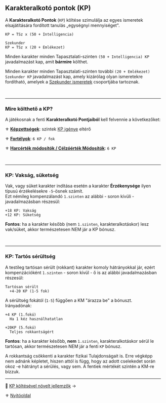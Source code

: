## Karakteralkotó pontok (KP)

A **Karakteralkotó Pontok** (`KP`) költése szimulálja az egyes ismeretek elsajátítására fordított tanulás „egységnyi mennyiséget".

```
KP = TSz x (50 + Intelligencia)

Szekunder
KP = TSz x (20 + Emlékezet)
```

Minden karakter minden Tapasztalati-szinten `(50 + Intelligencia) KP` javadalmazást kap, amit **bármire** költhet.

Minden karakter minden Tapasztalati-szinten további `(20 + Emlékezet) Szekunder KP` javadalmazást kap, amely kizárólag olyan ismeretekre fordítható, amelyek a [Szekunder ismeretek](010_08_primer_szekunder_ismeretek.md) csoportjába tartoznak.

<br />

---
### Mire költhető a KP?

A játékosnak a fenti **Karakteralkotó Pontjaiból** kell felvennie a következőket:

⚜️ **[Képzettségek](030_00_kepzettsegrendszer.md)**: szintek [KP igénye](030_05_kepzettsegszintek_kp_igenye.md) eltérő

⚜️ **[Fortélyok](040_fortelyok.md)**: `6 KP / fok`

⚜️ **[Harcérték módosítók / Célzóérték Módosítók](010_07_01_hm_cm.md)**: `6 KP`

<br />

---
### KP: Vakság, süketség

Vak, vagy süket karakter indítása esetén a karakter **Érzékenysége** ilyen típusú érzékelésekre `-5`-ösnek számít.\
Ezt némileg kompenzálandó `1.szinten` az alábbi - soron kívüli - javadalmazásban részesül:

```
+18 KP: Vakság
+12 KP: Süketség
```

**Fontos**: ha a karakter később (nem `1.szinten`, karakteralkotáskor) lesz vak/süket, akkor természetesen NEM jár a KP bónusz.

<br />

---
### KP: Tartós sérültség

A testileg tartósan sérült (rokkant) karakter komoly hátrányokkal jár, ezért kompenzációként `1.szinten` - soron kívül - ő is az alábbi javadalmazásban részesül:

```
Tartósan sérült
  +4-20 KP (1-5 fok)
```

A sérültség fokától (`1-5`) függően a KM "árazza be" a bónuszt.\
Irányadónak:

```
+4 KP (1.fokú)
  Ha 1 kéz használhatatlan

+20KP (5.fokú)
  Teljes rokkantságért
```

**Fontos**: ha a karakter később, **nem** `1.szinten`, karakteralkotáskor sérül le tartósan, akkor természetesen NEM jár a fenti `KP` bónusz.

A rokkantság csökkenti a karakter fizikai Tulajdonságait is. Erre végképp nem adnánk képletet, hiszen attól is függ, hogy az adott cselekedet során okoz -e hátrányt a sérülés, vagy sem. A fentiek mértékét szintén a KM-re bízzuk.

---

🔗 [KP költésével növelt jellemzők](010_07_00_kp_koltesevel_novelt_jellemzok.md) →

⚜️ [Nyitóoldal](start.md#1-karakteralkot%C3%A1s)
